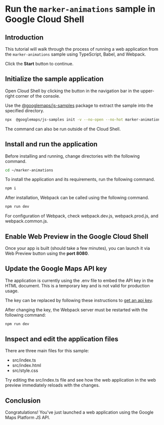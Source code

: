 # Run the `marker-animations` sample in Google Cloud Shell

<walkthrough-tutorial-duration duration="10"/>

## Introduction

This tutorial will walk through the process of running a web application from
the `marker-animations` sample using TypeScript, Babel, and Webpack.

Click the **Start** button to continue.

## Initialize the sample application

Open Cloud Shell by clicking the
<walkthrough-cloud-shell-icon></walkthrough-cloud-shell-icon> button in the
navigation bar in the upper-right corner of the console.

Use the [@googlemaps/js-samples](https://www.npmjs.com/package/@googlemaps/js-samples) package to 
extract the sample into the specified directory.

```bash
npx  @googlemaps/js-samples init -v --no-open --no-hot marker-animations ~/marker-animations
```

The command can also be run outside of the Cloud Shell.

## Install and run the application

Before installing and running, change directories with the following command.

```bash
cd ~/marker-animations
```

To install the application and its requirements, run the following command.

```bash
npm i
```

After installation, Webpack can be called using the following command.

```bash
npm run dev
```

For configuration of Webpack, check
<walkthrough-editor-open-file filePath="marker-animations/webpack.dev.js">webpack.dev.js</walkthrough-editor-open-file>,
<walkthrough-editor-open-file filePath="marker-animations/webpack.prod.js">webpack.prod.js</walkthrough-editor-open-file>,
and
<walkthrough-editor-open-file filePath="marker-animations/webpack.common.js">webpack.common.js</walkthrough-editor-open-file>.

## Enable Web Preview in the Google Cloud Shell

Once your app is built (should take a few minutes), you can launch it via
<walkthrough-spotlight-pointer target="cloudshell" spotlightId="devshell-web-preview-button">Web
Preview button</walkthrough-spotlight-pointer> using the **port 8080**.

## Update the Google Maps API key

The application is currently using the
<walkthrough-editor-open-file filePath="marker-animations/.env">.env</walkthrough-editor-open-file>
file to embed the API key in the HTML document. This is a temporary key and is
not valid for production usage.

The key can be replaced by following these instructions to
[get an api key](https://developers.google.com/maps/documentation/javascript/get-api-key).

After changing the key, the Webpack server must be restarted with the following
command:

```bash
npm run dev
```

## Inspect and edit the application files

There are three main files for this sample:

*   <walkthrough-editor-open-file filePath="marker-animations/src/index.ts">src/index.ts</walkthrough-editor-open-file>
*   <walkthrough-editor-open-file filePath="marker-animations/src/index.html">src/index.html</walkthrough-editor-open-file>
*   <walkthrough-editor-open-file filePath="marker-animations/src/style.css">src/style.css</walkthrough-editor-open-file>

Try editing the <walkthrough-editor-open-file filePath="marker-animations/src/index.ts">src/index.ts</walkthrough-editor-open-file> file and see how the web application in the web preview immediately reloads with the changes.

## Conclusion

<walkthrough-conclusion-trophy></walkthrough-conclusion-trophy>

Congratulations! You've just launched a web application using the Google Maps
Platform JS API.
